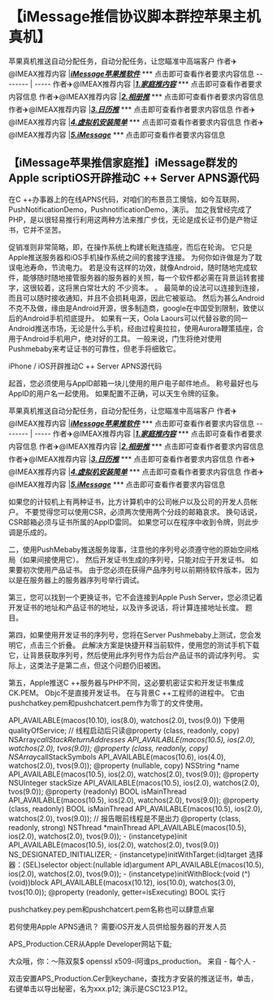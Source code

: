 # 【iMessage推信协议脚本群控苹果主机真机】
苹果真机推送自动分配任务，自动分配任务，让您瞄准中高端客户
作者✈️@IMEAX推荐内容     |[***iMessage苹果推软件***](https://imessagee.github.io/) *** 点击即可查看作者要求内容信息
-------- | -----
作者✈️@IMEAX推荐内容     |[***1.家庭推内容***](https://imessagee.github.io/) *** 点击即可查看作者要求内容信息
作者✈️@IMEAX推荐内容     |[***2.相册推***](https://imessagee.github.io/) *** 点击即可查看作者要求内容信息
作者✈️@IMEAX推荐内容     |[***3.日历推***](https://imessagee.github.io/) *** 点击即可查看作者要求内容信息
作者✈️@IMEAX推荐内容     |[***4.虚拟机安装简单***](https://imessagee.github.io/) *** 点击即可查看作者要求内容信息
作者✈️@IMEAX推荐内容     |[***5.iMessage***](https://imessagee.github.io/) *** 点击即可查看作者要求内容信息

## 【iMessage苹果推信家庭推】iMessage群发的Apple scriptiOS开辟推动C ++ Server APNS源代码
在C ++办事器上的在线APNS代码，对咱们的布景员工懊恼，如今互联网，PushNotificationDemo，PushnotificationDemo，演示。 加之我曾经完成了PHP，是以很轻易推行利用这两种方法来推广步伐，无论是成长证书仍是产物证书，它并不坚苦。

促销准则非常简略，即，在操作系统上构建长毗连插座，而后在轮询。 它只是Apple推送服务器和iOS手机操作系统之间的套接字连接。 为何你如许做是为了耽误电池寿命，节流电力。 若是没有这样的功效，就像Android，随时随地完成软件，能够随时随地接管服务器的服务器的关照，每一个软件都必需在背景运转套接字，这很较着，这将黑白常壮大的 不少资本。 。 最简单的设法可以连接到连接，而且可以随时接收通知，并且不会损耗电源，因此它被驱动。 然后为甚么Android不克不及做，缘由是Android开源，很多制造商，google在中国受到限制，致使以后的Android手机彻底提升。 如果有一天，Oola Laours可以代替谷歌的同一Android推送市场，无论是什么手机，经由过程奥拉拉，使用Aurora鞭策插座，合用于Android手机用户，绝对好的工具。 一般来说，门生将绝对使用Pushmebaby来考证证书的可靠性，但老手将细致它。

iPhone / iOS开辟推动C ++ Server APNS源代码

起首，您必须使用与AppID邮箱一块儿使用的用户电子邮件地点。 称号最好也与AppID的用户名一起使用。 如果配置不正确，可以天生令牌的征象。

苹果真机推送自动分配任务，自动分配任务，让您瞄准中高端客户
作者✈️@IMEAX推荐内容     |[***iMessage苹果推软件***](https://imessagee.github.io/) *** 点击即可查看作者要求内容信息
-------- | -----
作者✈️@IMEAX推荐内容     |[***1.家庭推内容***](https://imessagee.github.io/) *** 点击即可查看作者要求内容信息
作者✈️@IMEAX推荐内容     |[***2.相册推***](https://imessagee.github.io/) *** 点击即可查看作者要求内容信息
作者✈️@IMEAX推荐内容     |[***3.日历推***](https://imessagee.github.io/) *** 点击即可查看作者要求内容信息
作者✈️@IMEAX推荐内容     |[***4.虚拟机安装简单***](https://imessagee.github.io/) *** 点击即可查看作者要求内容信息
作者✈️@IMEAX推荐内容     |[***5.iMessage***](https://imessagee.github.io/) *** 点击即可查看作者要求内容信息


如果您的计较机上有两种证书，比方计算机中的公司帐户以及公司的开发人员帐户。 不要觉得您可以使用CSR，必须两次使用两个分歧的邮箱哀求。 换句话说，CSR邮箱必须与证书所属的AppID雷同。 如果您可以在程序中收到令牌，则此步调是乐成的。

二，使用PushMebaby推送服务竣事，注意他的序列号必须遵守他的原始空间格局（如果间接使用它）。 然后开发证书生成的序列号，只能对应于开发证书。 如果要初次使用产品证书。 由于您必须在获得产品序列号以前期待软件版本，因为以是在服务器上的服务器序列号举行调试。

第三，您可以找到一个更换证书，它不会连接到Apple Push Server，您必须记着开发证书的地址和产品证书的地址，以及许多说话，将计算连接地址长度。 题目。

第四，如果使用开发证书的序列号，您将在Server Pushmebaby上测试，您会发明它，点击三个折叠。 此解决方案是快捷开释当前软件，使用您的测试手机下载它，让背景获取序列号，然后使用此序列号作为后台产品证书的调试序列号。 实际上，这类法子是第二点，但这个问题仍旧被困。

第五，Apple推送C ++服务器与PHP不同，这必要机密证实和开发证书集成CK.PEM。 Objc不是直接开发证书。 在与背景C ++工程师的进程中。 它由pushchatkey.pem和pushchatcert.pem作为零丁的文件使用。


API_AVAILABLE(macos(10.10), ios(8.0), watchos(2.0), tvos(9.0)) 下使用 qualityOfService; // 线程启动后只读@property (class, readonly, copy) NSArray*callStackReturnAddresses API_AVAILABLE(macos(10.5), ios(2.0), watchos(2.0), tvos(9.0)); @property (class, readonly, copy) NSArray*callStackSymbols API_AVAILABLE(macos(10.6), ios(4.0), watchos(2.0), tvos(9.0)); @property (nullable, copy) NSString *name API_AVAILABLE(macos(10.5), ios(2.0), watchos(2.0), tvos(9.0)); @property NSUInteger stackSize API_AVAILABLE(macos(10.5), ios(2.0), watchos(2.0), tvos(9.0)); @property (readonly) BOOL isMainThread API_AVAILABLE(macos(10.5), ios(2.0), watchos(2.0), tvos(9.0)); @property (class, readonly) BOOL isMainThread API_AVAILABLE(macos(10.5), ios(2.0), watchos(2.0), tvos(9.0)); // 报告眼前线程是不是出力 @property (class, readonly, strong) NSThread *mainThread API_AVAILABLE(macos(10.5), ios(2.0), watchos(2.0), tvos(9.0)); - (instancetype)init API_AVAILABLE(macos(10.5), ios(2.0), watchos(2.0), tvos(9.0)) NS_DESIGNATED_INITIALIZER; - (instancetype)initWithTarget:(id)target 选择器：(SEL)selector object:(nullable id)argument API_AVAILABLE(macos(10.5), ios(2.0), watchos(2.0), tvos(9.0)); - (instancetype)initWithBlock:(void (^)(void))block API_AVAILABLE(macosx(10.12), ios(10.0), watchos(3.0), tvos(10.0)); @property (readonly, getter=isExecuting) BOOL 实行

pushchatkey.pey.pem和pushchatcert.pem名称也可以肆意点窜

若何使用Apple APNS通讯？ 需要iOS开发人员供给服务器的开发人员

APS_Production.CER从Apple Developer网站下载;

大众哦，你：〜陈双泵$ openssl x509-i阿谁ps_production。 来自 - 每个人 -

双击安置APS_Production.Cer到keychane，查找方才安装的推送证书，单击，右键单击以导出秘密，名为xxx.p12; 演示是CSC123.P12。